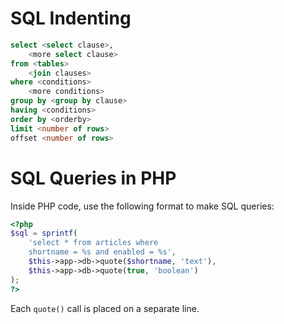 SQL Indenting
=============
```sql
select <select clause>,
    <more select clause>
from <tables>
    <join clauses>
where <conditions>
    <more conditions>
group by <group by clause>
having <conditions>
order by <orderby>
limit <number of rows>
offset <number of rows>
```

SQL Queries in PHP
==================
Inside PHP code, use the following format to make SQL queries:

```php
<?php
$sql = sprintf(
    'select * from articles where
    shortname = %s and enabled = %s',
    $this->app->db->quote($shortname, 'text'),
    $this->app->db->quote(true, 'boolean')
);
?>
```

Each ```quote()``` call is placed on a separate line.